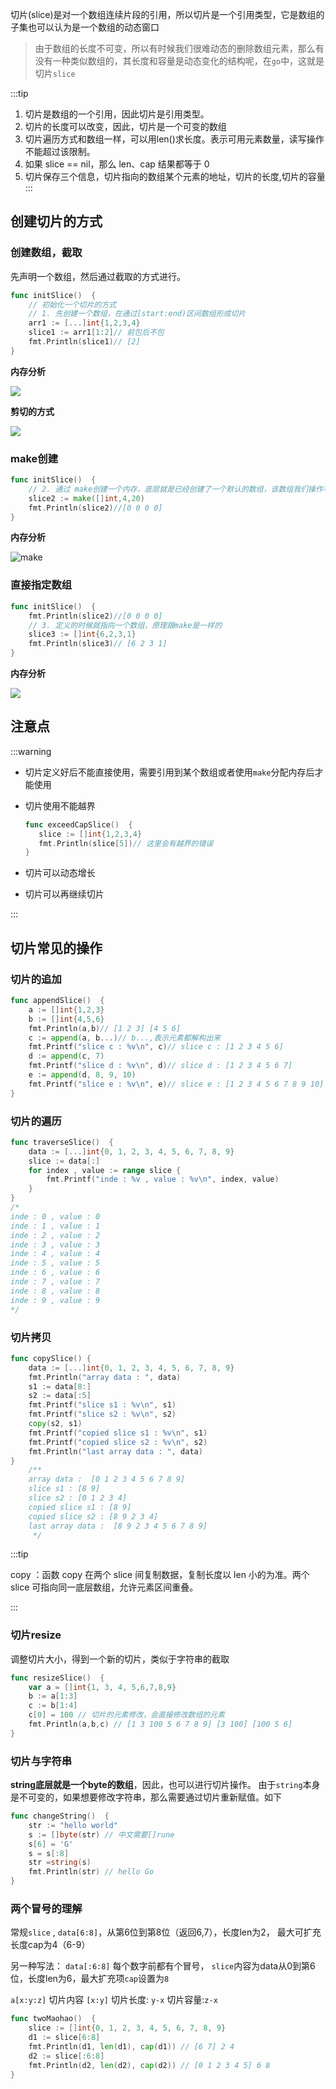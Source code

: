 切片(slice)是对一个数组连续片段的引用，所以切片是一个引用类型，它是数组的子集也可以认为是一个数组的动态窗口
> 由于数组的长度不可变，所以有时候我们很难动态的删除数组元素，那么有没有一种类似数组的，其长度和容量是动态变化的结构呢，在`go`中，这就是切片`slice`

:::tip
1. 切片是数组的一个引用，因此切片是引用类型。
2. 切片的长度可以改变，因此，切片是一个可变的数组
3. 切片遍历方式和数组一样，可以用len()求长度。表示可用元素数量，读写操作不能超过该限制。
4. 如果 slice == nil，那么 len、cap 结果都等于 0
5. 切片保存三个信息，切片指向的数组某个元素的地址，切片的长度,切片的容量
:::

## 创建切片的方式

### 创建数组，截取

先声明一个数组，然后通过截取的方式进行。

```go
func initSlice()  {
	// 初始化一个切片的方式
	// 1. 先创建一个数组，在通过[start:end)区间数组形成切片
	arr1 := [...]int{1,2,3,4}
	slice1 := arr1[1:2]// 前包后不包
	fmt.Println(slice1)// [2]
}
```

**内存分析**

![](https://cdn.jsdelivr.net/gh/coder-th/static/202111041503078.png)

**剪切的方式**

![](https://cdn.jsdelivr.net/gh/coder-th/static/202111041504205.png)

### make创建

```go
func initSlice()  {
	// 2. 通过 make创建一个内存，底层就是已经创建了一个默认的数组，该数组我们操作不了，但是我们可以通过切片进行操作
	slice2 := make([]int,4,20)
	fmt.Println(slice2)//[0 0 0 0]
}
```

**内存分析**

![make](https://cdn.jsdelivr.net/gh/coder-th/static/202111041503040.png)

### 直接指定数组

```go
func initSlice()  {
	fmt.Println(slice2)//[0 0 0 0]
	// 3. 定义的时候就指向一个数组，原理跟make是一样的
	slice3 := []int{6,2,3,1}
	fmt.Println(slice3)// [6 2 3 1]
}
```

**内存分析**

![](https://cdn.jsdelivr.net/gh/coder-th/static/202111041507238.png)

## 注意点

:::warning

-  切片定义好后不能直接使用，需要引用到某个数组或者使用`make`分配内存后才能使用

-  切片使用不能越界

   ```go
   func exceedCapSlice()  {
   	  slice := []int{1,2,3,4}
   	  fmt.Println(slice[5])// 这里会有越界的错误
   }
   ```

- 切片可以动态增长
- 切片可以再继续切片

:::

## 切片常见的操作

### 切片的追加

```go
func appendSlice()  {
	a := []int{1,2,3}
	b := []int{4,5,6}
	fmt.Println(a,b)// [1 2 3] [4 5 6]
	c := append(a, b...)// b...,表示元素都解构出来
	fmt.Printf("slice c : %v\n", c)// slice c : [1 2 3 4 5 6]
	d := append(c, 7)
	fmt.Printf("slice d : %v\n", d)// slice d : [1 2 3 4 5 6 7]
	e := append(d, 8, 9, 10)
	fmt.Printf("slice e : %v\n", e)// slice e : [1 2 3 4 5 6 7 8 9 10]
}
```

### 切片的遍历

```go
func traverseSlice()  {
	data := [...]int{0, 1, 2, 3, 4, 5, 6, 7, 8, 9}
	slice := data[:]
	for index , value := range slice {
		fmt.Printf("inde : %v , value : %v\n", index, value)
	}
}
/*
inde : 0 , value : 0
inde : 1 , value : 1
inde : 2 , value : 2
inde : 3 , value : 3
inde : 4 , value : 4
inde : 5 , value : 5
inde : 6 , value : 6
inde : 7 , value : 7
inde : 8 , value : 8
inde : 9 , value : 9
*/
```

### 切片拷贝

```go
func copySlice() {
	data := [...]int{0, 1, 2, 3, 4, 5, 6, 7, 8, 9}
	fmt.Println("array data : ", data)
	s1 := data[8:]
	s2 := data[:5]
	fmt.Printf("slice s1 : %v\n", s1)
	fmt.Printf("slice s2 : %v\n", s2)
	copy(s2, s1)
	fmt.Printf("copied slice s1 : %v\n", s1)
	fmt.Printf("copied slice s2 : %v\n", s2)
	fmt.Println("last array data : ", data)
}
	/**
	array data :  [0 1 2 3 4 5 6 7 8 9]
	slice s1 : [8 9]
	slice s2 : [0 1 2 3 4]
	copied slice s1 : [8 9]
	copied slice s2 : [8 9 2 3 4]
	last array data :  [8 9 2 3 4 5 6 7 8 9]
	 */
```

:::tip

copy ：函数 copy 在两个 slice 间复制数据，复制长度以 len 小的为准。两个 slice 可指向同一底层数组，允许元素区间重叠。

:::

### 切片resize

调整切片大小，得到一个新的切片，类似于字符串的截取

```go
func resizeSlice()  {
	var a = []int{1, 3, 4, 5,6,7,8,9}
	b := a[1:3]
	c := b[1:4]
	c[0] = 100 // 切片的元素修改，会直接修改数组的元素
	fmt.Println(a,b,c) // [1 3 100 5 6 7 8 9] [3 100] [100 5 6]
}
```

### 切片与字符串
**string底层就是一个byte的数组**，因此，也可以进行切片操作。
由于`string`本身是不可变的，如果想要修改字符串，那么需要通过切片重新赋值。如下

```go
func changeString()  {
	str := "hello world"
	s := []byte(str) // 中文需要[]rune
	s[6] = 'G'
	s = s[:8]
	str =string(s)
	fmt.Println(str) // hello Go
}
```

### 两个冒号的理解

常规`slice` , `data[6:8]`，从第6位到第8位（返回6,7），长度len为2， 最大可扩充长度cap为4（6-9）

另一种写法： `data[:6:8]` 每个数字前都有个冒号， `slice`内容为data从0到第6位，长度len为6，最大扩充项`cap`设置为`8`

`a[x:y:z]` 切片内容 `[x:y]` 切片长度: `y-x` 切片容量:`z-x`

```go
func twoMaohao()  {
	slice := []int{0, 1, 2, 3, 4, 5, 6, 7, 8, 9}
	d1 := slice[6:8]
	fmt.Println(d1, len(d1), cap(d1)) // [6 7] 2 4
	d2 := slice[:6:8]
	fmt.Println(d2, len(d2), cap(d2)) // [0 1 2 3 4 5] 6 8
}
```



